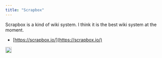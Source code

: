```yaml
---
title: "Scrapbox"
---
```


Scrapbox is a kind of wiki system. I think it is the best wiki system at the moment.
- [https://scrapbox.io/](https://scrapbox.io/)

<img src='https://scrapbox.io/api/pages/nishio/en/icon' alt='en.icon' height="19.5"/>